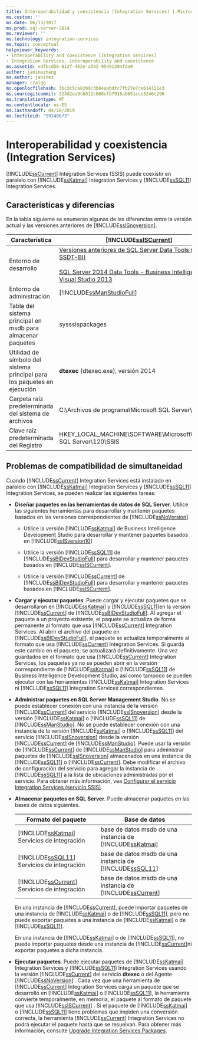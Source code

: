 ```yaml
---
title: Interoperabilidad y coexistencia (Integration Services) | Microsoft Docs
ms.custom: ''
ms.date: 06/13/2017
ms.prod: sql-server-2014
ms.reviewer: ''
ms.technology: integration-services
ms.topic: conceptual
helpviewer_keywords:
- interoperability and coexistence [Integration Services]
- Integration Services, interoperability and coexistence
ms.assetid: edfbcd56-012f-462e-a542-95491394fda9
author: janinezhang
ms.author: janinez
manager: craigg
ms.openlocfilehash: 3bc3c5ca8209c3b04aabdfc7fb27e7ce014121e3
ms.sourcegitcommit: 323d2ea9cb812c688cfb7918ab651cce3246c296
ms.translationtype: MT
ms.contentlocale: es-ES
ms.lasthandoff: 04/18/2019
ms.locfileid: "59240673"
---
```

# <a name="interoperability-and-coexistence-integration-services"></a>Interoperabilidad y coexistencia (Integration Services)
  [!INCLUDE[ssCurrent](../../includes/sscurrent-md.md)] Integration Services (SSIS) puede coexistir en paralelo con [!INCLUDE[ssKatmai](../../includes/sskatmai-md.md)] Integration Services y [!INCLUDE[ssSQL11](../../includes/sssql11-md.md)] Integration Services.  
  
## <a name="features-and-differences"></a>Características y diferencias  
 En la tabla siguiente se enumeran algunas de las diferencias entre la versión actual y las versiones anteriores de [!INCLUDE[ssISnoversion](../../includes/ssisnoversion-md.md)].  
  
|Característica|[!INCLUDE[ssISCurrent](../../includes/ssiscurrent-md.md)]|[!INCLUDE[ssISversion11](../../includes/ssisversion11-md.md)]|[!INCLUDE[ssISversion10](../../includes/ssisversion10-md.md)]|  
|-------------|-------------------------------|---------------------------------|---------------------------------|  
|Entorno de desarrollo|[Versiones anteriores de SQL Server Data Tools (SSDT y SSDT-BI)](/ssdt/previous-releases-of-sql-server-data-tools-ssdt-and-ssdt-bi)<br /><br /> [SQL Server 2014 Data Tools - Business Intelligence para Visual Studio 2013](https://www.microsoft.com/download/details.aspx?id=42313)|[SQL Server Data Tools para Visual Studio 2010](https://msdn.microsoft.com/library/hh500335\(v=vs.103\).aspx)<br /><br /> [SQL Server Data Tools - Business Intelligence para Visual Studio 2012](https://www.microsoft.com/download/details.aspx?id=36843)|Business Intelligence Development Studio ([!INCLUDE[msCoName](../../includes/msconame-md.md)] [!INCLUDE[vsOrcas](../../includes/vsorcas-md.md)])|  
|Entorno de administración|[!INCLUDE[ssManStudioFull](../../includes/ssmanstudiofull-md.md)]|[!INCLUDE[ssManStudioFull](../../includes/ssmanstudiofull-md.md)]|[!INCLUDE[ssManStudioFull](../../includes/ssmanstudiofull-md.md)]|  
|Tabla del sistema principal en msdb para almacenar paquetes|sysssispackages|sysssispackages|sysssispackages|  
|Utilidad de símbolo del sistema principal para los paquetes en ejecución|**dtexec** (dtexec.exe), versión 2014|**dtexec** (dtexec.exe), versión 2012|**dtexec** (dtexec.exe), versión 2008|  
|Carpeta raíz predeterminada del sistema de archivos|C:\Archivos de programa\Microsoft SQL Server\120\DTS|C:\Archivos de programa\Microsoft SQL Server\110\DTS|C:\Archivos de programa\Microsoft SQL Server\100\DTS|  
|Clave raíz predeterminada del Registro|HKEY_LOCAL_MACHINE\SOFTWARE\Microsoft\Microsoft SQL Server\120\SSIS|HKEY_LOCAL_MACHINE\SOFTWARE\Microsoft\Microsoft SQL Server\110\SSIS|HKEY_LOCAL_MACHINE\SOFTWARE\Microsoft\Microsoft SQL Server\100\SSIS|  
  
## <a name="side-by-side-compatibility-issues"></a>Problemas de compatibilidad de simultaneidad  
 Cuando [!INCLUDE[ssCurrent](../../includes/sscurrent-md.md)] Integration Services está instalado en paralelo con [!INCLUDE[ssKatmai](../../includes/sskatmai-md.md)] Integration Services y [!INCLUDE[ssSQL11](../../includes/sssql11-md.md)] Integration Services, se pueden realizar las siguientes tareas:  
  
-   **Diseñar paquetes en las herramientas de datos de SQL Server**. Utilice las siguientes herramientas para desarrollar y mantener paquetes basados en las versiones correspondientes de [!INCLUDE[ssNoVersion](../../includes/ssnoversion-md.md)].  
  
    -   Utilice la versión [!INCLUDE[ssKatmai](../../includes/sskatmai-md.md)] de Business Intelligence Development Studio para desarrollar y mantener paquetes basados en [!INCLUDE[ssISversion10](../../includes/ssisversion10-md.md)]  
  
    -   Utilice la versión [!INCLUDE[ssSQL11](../../includes/sssql11-md.md)] de [!INCLUDE[ssBIDevStudioFull](../../includes/ssbidevstudiofull-md.md)] para desarrollar y mantener paquetes basados en [!INCLUDE[ssISCurrent](../../includes/ssiscurrent-md.md)].  
  
    -   Utilice la versión [!INCLUDE[ssCurrent](../../includes/sscurrent-md.md)] de [!INCLUDE[ssBIDevStudioFull](../../includes/ssbidevstudiofull-md.md)] para desarrollar y mantener paquetes basados en [!INCLUDE[ssISCurrent](../../includes/ssiscurrent-md.md)].  
  
-   **Cargar y ejecutar paquetes**. Puede cargar y ejecutar paquetes que se desarrollaron en [!INCLUDE[ssKatmai](../../includes/sskatmai-md.md)] y [!INCLUDE[ssSQL11](../../includes/sssql11-md.md)]en la versión [!INCLUDE[ssCurrent](../../includes/sscurrent-md.md)] de [!INCLUDE[ssBIDevStudioFull](../../includes/ssbidevstudiofull-md.md)]. Al agregar el paquete a un proyecto existente, el paquete se actualiza de forma permanente al formato que usa [!INCLUDE[ssCurrent](../../includes/sscurrent-md.md)] Integration Services. Al abrir el archivo del paquete en [!INCLUDE[ssBIDevStudioFull](../../includes/ssbidevstudiofull-md.md)], el paquete se actualiza temporalmente al formato que usa [!INCLUDE[ssCurrent](../../includes/sscurrent-md.md)] Integration Services. Si guarda este cambio en el paquete, se actualizará definitivamente. Una vez guardados en el formato que usa [!INCLUDE[ssCurrent](../../includes/sscurrent-md.md)] Integration Services, los paquetes ya no se pueden abrir en la versión correspondiente de [!INCLUDE[ssKatmai](../../includes/sskatmai-md.md)] o [!INCLUDE[ssSQL11](../../includes/sssql11-md.md)] de Business Intelligence Development Studio, así como tampoco se pueden ejecutar con las herramientas [!INCLUDE[ssKatmai](../../includes/sskatmai-md.md)] Integration Services ni [!INCLUDE[ssSQL11](../../includes/sssql11-md.md)] Integration Services correspondientes.  
  
-   **Administrar paquetes en SQL Server Management Studio**. No se puede establecer conexión con una instancia de la versión [!INCLUDE[ssCurrent](../../includes/sscurrent-md.md)] del servicio [!INCLUDE[ssISnoversion](../../includes/ssisnoversion-md.md)] desde la versión [!INCLUDE[ssKatmai](../../includes/sskatmai-md.md)] o [!INCLUDE[ssSQL11](../../includes/sssql11-md.md)] de [!INCLUDE[ssManStudio](../../includes/ssmanstudio-md.md)]. No se puede establecer conexión con una instancia de la versión [!INCLUDE[ssKatmai](../../includes/sskatmai-md.md)] o [!INCLUDE[ssSQL11](../../includes/sssql11-md.md)] del servicio [!INCLUDE[ssISnoversion](../../includes/ssisnoversion-md.md)] desde la versión [!INCLUDE[ssCurrent](../../includes/sscurrent-md.md)] de [!INCLUDE[ssManStudio](../../includes/ssmanstudio-md.md)]. Puede usar la versión de [!INCLUDE[ssCurrent](../../includes/sscurrent-md.md)] de [!INCLUDE[ssManStudio](../../includes/ssmanstudio-md.md)] para administrar paquetes de [!INCLUDE[ssISnoversion](../../includes/ssisnoversion-md.md)] almacenados en una instancia de [!INCLUDE[ssSQL11](../../includes/sssql11-md.md)] o [!INCLUDE[ssCurrent](../../includes/sscurrent-md.md)]. Debe modificar el archivo de configuración del servicio para agregar la instancia de [!INCLUDE[ssSQL11](../../includes/sssql11-md.md)] a la lista de ubicaciones administradas por el servicio. Para obtener más información, vea [Configurar el servicio Integration Services &#40;servicio SSIS&#41;](../service/integration-services-service-ssis-service.md).  
  
-   **Almacenar paquetes en SQL Server**. Puede almacenar paquetes en las bases de datos siguientes.  
  
    |Formato del paquete|Base de datos|  
    |--------------------|--------------|  
    |[!INCLUDE[ssKatmai](../../includes/sskatmai-md.md)] Servicios de integración|base de datos msdb de una instancia de [!INCLUDE[ssKatmai](../../includes/sskatmai-md.md)]|  
    |[!INCLUDE[ssSQL11](../../includes/sssql11-md.md)] Servicios de integración|base de datos msdb de una instancia de [!INCLUDE[ssSQL11](../../includes/sssql11-md.md)]|  
    |[!INCLUDE[ssCurrent](../../includes/sscurrent-md.md)] Servicios de integración|base de datos msdb de una instancia de [!INCLUDE[ssCurrent](../../includes/sscurrent-md.md)]|  
  
     En una instancia de [!INCLUDE[ssCurrent](../../includes/sscurrent-md.md)], puede importar paquetes de una instancia de [!INCLUDE[ssKatmai](../../includes/sskatmai-md.md)] o de [!INCLUDE[ssSQL11](../../includes/sssql11-md.md)], pero no puede exportar paquetes a una instancia de [!INCLUDE[ssKatmai](../../includes/sskatmai-md.md)] o de [!INCLUDE[ssSQL11](../../includes/sssql11-md.md)].  
  
     En una instancia de [!INCLUDE[ssKatmai](../../includes/sskatmai-md.md)] o de [!INCLUDE[ssSQL11](../../includes/sssql11-md.md)], no puede importar paquetes desde una instancia de [!INCLUDE[ssCurrent](../../includes/sscurrent-md.md)]ni exportar paquetes a dicha instancia.  
  
-   **Ejecutar paquetes**. Puede ejecutar paquetes de [!INCLUDE[ssKatmai](../../includes/sskatmai-md.md)] Integration Services y [!INCLUDE[ssSQL11](../../includes/sssql11-md.md)] Integration Services usando la versión [!INCLUDE[ssCurrent](../../includes/sscurrent-md.md)] del servicio **dtexec** o del Agente [!INCLUDE[ssNoVersion](../../includes/ssnoversion-md.md)] . Cada vez que una herramienta de [!INCLUDE[ssCurrent](../../includes/sscurrent-md.md)] Integration Services carga un paquete que se desarrolló en [!INCLUDE[ssKatmai](../../includes/sskatmai-md.md)] o [!INCLUDE[ssSQL11](../../includes/sssql11-md.md)], la herramienta convierte temporalmente, en memoria, el paquete al formato de paquete que usa [!INCLUDE[ssISCurrent](../../includes/ssiscurrent-md.md)] . Si el paquete de [!INCLUDE[ssKatmai](../../includes/sskatmai-md.md)] o [!INCLUDE[ssSQL11](../../includes/sssql11-md.md)] tiene problemas que impiden una conversión correcta, la herramienta [!INCLUDE[ssCurrent](../../includes/sscurrent-md.md)] Integration Services no podrá ejecutar el paquete hasta que se resuelvan. Para obtener más información, consulte [Upgrade Integration Services Packages](upgrade-integration-services-packages.md).  
  
  
